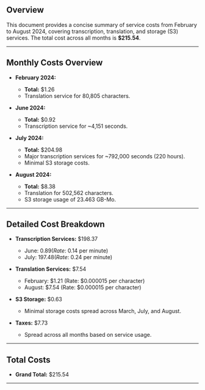 ## Overview
This document provides a concise summary of service costs from February to August 2024, covering transcription, translation, and storage (S3) services. The total cost across all months is **$215.54**.

---

## Monthly Costs Overview

- **February 2024:** 
  - **Total:** $1.26
  - Translation service for 80,805 characters.

- **June 2024:**
  - **Total:** $0.92
  - Transcription service for ~4,151 seconds.

- **July 2024:**
  - **Total:** $204.98
  - Major transcription services for ~792,000 seconds (220 hours).
  - Minimal S3 storage costs.

- **August 2024:**
  - **Total:** $8.38
  - Translation for 502,562 characters.
  - S3 storage usage of 23.463 GB-Mo.

---

## Detailed Cost Breakdown

- **Transcription Services:** $198.37
  - June: $0.89 (Rate: ~$0.14 per minute)
  - July: $197.48 (Rate: ~$0.24 per minute)

- **Translation Services:** $7.54
  - February: $1.21 (Rate: $0.000015 per character)
  - August: $7.54 (Rate: $0.000015 per character)

- **S3 Storage:** $0.63
  - Minimal storage costs spread across March, July, and August.

- **Taxes:** $7.73
  - Spread across all months based on service usage.

---

## Total Costs
- **Grand Total:** $215.54

---
